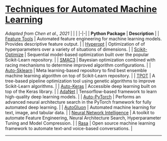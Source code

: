 
# [Techniques for Automated Machine Learning](https://dl.acm.org/doi/pdf/10.1145/3447556.3447567)
*Adapted from Chen et al., 2021*
| | |
|-|-|
| **Python Package** |  **Description** |
| [Feature Tools](https://github.com/Featuretools/featuretools) | Automated feature engineering for machine learning models. Provides descriptive feature output. |
| [Hyperopt](https://github.com/hyperopt/hyperopt) | Optimization of of hyperparameters over a variety of situations of dimensions. |
| [Scikit-Optimize](https://github.com/scikit-optimize/scikit-optimize) | Sequential model-based optimization built over the popular Scikit-Learn repository. |
| [SMAC3](https://github.com/scikit-optimize/scikit-optimize) | Bayesian optimization combined with racing mechanisms to determine improved algorithm configurations. |
| [Auto-Sklearn](https://github.com/automl/auto-sklearn) | Meta learning-based repository to find best ensemble machine learning algorithm on top of Scikit-Learn repository. |
| [TPOT](https://github.com/EpistasisLab/tpot) | A tree-based pipeline optimization tool using genetic algorithms to improve Scikit-Learn algorithms. |
| [Auto-Keras](https://github.com/keras-team/autokeras) | Accessible deep learning built on top of the Keras library. | 
| [AdaNet](https://github.com/tensorflow/adanet) | Tensorflow-based framework to learn high-quality deep learning models. |
| [Auto-PyTorch](https://github.com/automl/Auto-PyTorch) | Performs an advanced neural architecture search in the PyTorch framework for fully automated deep learning. |
| [AutoGluon](https://autogluon.mxnet.io) | Automated machine learning for text, image, and tabular data. |
| [Neural Network Intelligence](https://github.com/microsoft/nni) | A toolkit to automate Feature Engineering, Neural Architecture Search, Hyperparameter Tuning and Model Compression. |
| [Rasa](https://github.com/RasaHQ/rasa) | Open source machine learning framework to automate text-and voice-based conversations. |

---
